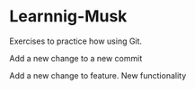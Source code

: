 # Learnnig-Musk
Exercises to practice how using Git.


Add a new change to a new commit

Add a new change to feature.
New functionality
